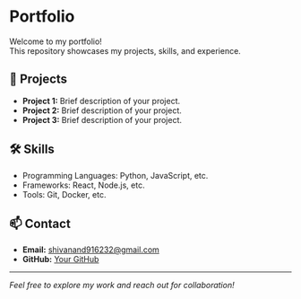 # Portfolio

Welcome to my portfolio!  
This repository showcases my projects, skills, and experience.

## 🚀 Projects

- **Project 1:** Brief description of your project.
- **Project 2:** Brief description of your project.
- **Project 3:** Brief description of your project.

## 🛠️ Skills

- Programming Languages: Python, JavaScript, etc.
- Frameworks: React, Node.js, etc.
- Tools: Git, Docker, etc.

## 📫 Contact

- **Email:** shivanand916232@gmail.com
- **GitHub:** [Your GitHub](https://github.com/shivanand91)

---

*Feel free to explore my work and reach out for collaboration!*
